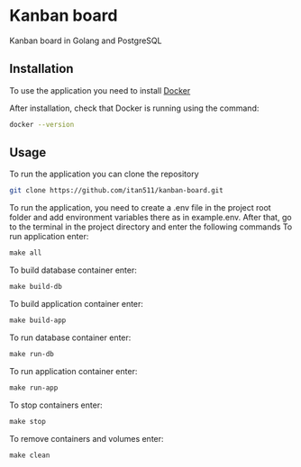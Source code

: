 # Kanban board

Kanban board in Golang and PostgreSQL

## Installation

To use the application you need to install [Docker](https://www.docker.com/get-started/)

After installation, check that Docker is running using the command:
```bash
docker --version
```

## Usage

To run the application you can clone the repository
```bash
git clone https://github.com/itan511/kanban-board.git
```

To run the application, you need to create a .env file in the project root folder 
and add environment variables there as in example.env.
After that, go to the terminal in the project directory and enter the following commands
To run application enter:
```Makefile
make all
```

To build database container enter:
```Makefile
make build-db
```

To build application container enter:
```Makefile
make build-app
```

To run database container enter:
```Makefile
make run-db
```

To run application container enter:
```Makefile
make run-app
```

To stop containers enter:
```Makefile
make stop
```

To remove containers and volumes enter:
```Makefile
make clean
```
